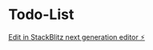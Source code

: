 # Todo-List

[Edit in StackBlitz next generation editor ⚡️](https://stackblitz.com/~/github.com/SnehPatel21/Todo-List)